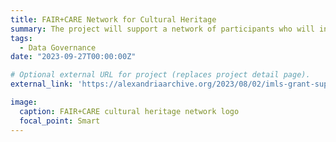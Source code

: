```yaml
---
title: FAIR+CARE Network for Cultural Heritage
summary: The project will support a network of participants who will investigate, develop, demonstrate, and promote more equitable cultural heritage data curation practices, with the aim to reconcile the CARE and FAIR data governance principles.
tags:
  - Data Governance
date: "2023-09-27T00:00:00Z"

# Optional external URL for project (replaces project detail page).
external_link: 'https://alexandriaarchive.org/2023/08/02/imls-grant-supports-faircare-cultural-heritage-network/'

image:
  caption: FAIR+CARE cultural heritage network logo
  focal_point: Smart
---
```

